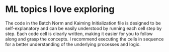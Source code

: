 # ML topics I love exploring

The code in the Batch Norm and Kaiming Initialization file is designed to be self-explanatory and can be easily understood by running each cell step by step. Each code cell is clearly written, making it easier for you to follow along and grasp the concepts. I recommend executing the cells in sequence for a better understanding of the underlying processes and logic.
